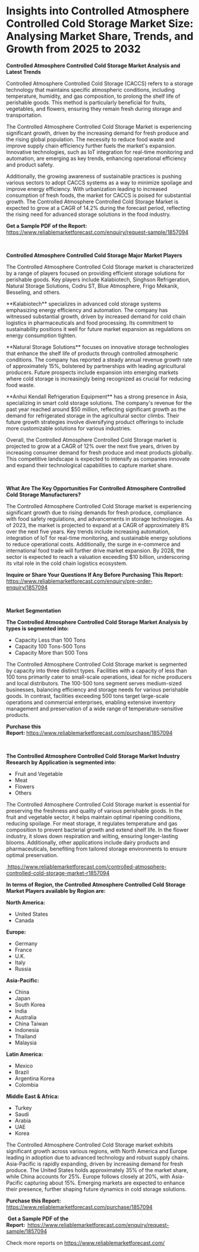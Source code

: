 <p><h1>Insights into Controlled Atmosphere Controlled Cold Storage Market Size: Analysing Market Share, Trends, and Growth from 2025 to 2032</h1></p><p><strong>Controlled Atmosphere Controlled Cold Storage Market Analysis and Latest Trends</strong></p>
<p><p>Controlled Atmosphere Controlled Cold Storage (CACCS) refers to a storage technology that maintains specific atmospheric conditions, including temperature, humidity, and gas composition, to prolong the shelf life of perishable goods. This method is particularly beneficial for fruits, vegetables, and flowers, ensuring they remain fresh during storage and transportation. </p><p>The Controlled Atmosphere Controlled Cold Storage Market is experiencing significant growth, driven by the increasing demand for fresh produce and the rising global population. The necessity to reduce food waste and improve supply chain efficiency further fuels the market's expansion. Innovative technologies, such as IoT integration for real-time monitoring and automation, are emerging as key trends, enhancing operational efficiency and product safety.</p><p>Additionally, the growing awareness of sustainable practices is pushing various sectors to adopt CACCS systems as a way to minimize spoilage and improve energy efficiency. With urbanization leading to increased consumption of fresh foods, the market for CACCS is poised for substantial growth. The Controlled Atmosphere Controlled Cold Storage Market is expected to grow at a CAGR of 14.2% during the forecast period, reflecting the rising need for advanced storage solutions in the food industry.</p></p>
<p><strong>Get a Sample PDF of the Report:&nbsp;</strong> <a href="https://www.reliablemarketforecast.com/enquiry/request-sample/1857094?utm_campaign=3089&utm_medium=2&utm_source=Github&utm_content=ia&utm_term=27032025&utm_id=controlled-atmosphere-controlled-cold-storage">https://www.reliablemarketforecast.com/enquiry/request-sample/1857094</a></p>
<p>&nbsp;</p>
<p><strong>Controlled Atmosphere Controlled Cold Storage Major Market Players</strong></p>
<p><p>The Controlled Atmosphere Controlled Cold Storage market is characterized by a range of players focused on providing efficient storage solutions for perishable goods. Key players include Kalabiotech, Singhson Refrigeration, Natural Storage Solutions, Codru ST, Blue Atmosphere, Frigo Mekanik, Besseling, and others.</p><p>**Kalabiotech** specializes in advanced cold storage systems emphasizing energy efficiency and automation. The company has witnessed substantial growth, driven by increased demand for cold chain logistics in pharmaceuticals and food processing. Its commitment to sustainability positions it well for future market expansion as regulations on energy consumption tighten.</p><p>**Natural Storage Solutions** focuses on innovative storage technologies that enhance the shelf life of products through controlled atmospheric conditions. The company has reported a steady annual revenue growth rate of approximately 15%, bolstered by partnerships with leading agricultural producers. Future prospects include expansion into emerging markets where cold storage is increasingly being recognized as crucial for reducing food waste.</p><p>**Anhui Kendall Refrigeration Equipment** has a strong presence in Asia, specializing in smart cold storage solutions. The company's revenue for the past year reached around $50 million, reflecting significant growth as the demand for refrigerated storage in the agricultural sector climbs. Their future growth strategies involve diversifying product offerings to include more customizable solutions for various industries.</p><p>Overall, the Controlled Atmosphere Controlled Cold Storage market is projected to grow at a CAGR of 12% over the next five years, driven by increasing consumer demand for fresh produce and meat products globally. This competitive landscape is expected to intensify as companies innovate and expand their technological capabilities to capture market share.</p></p>
<p>&nbsp;</p>
<p><strong>What Are The Key Opportunities For Controlled Atmosphere Controlled Cold Storage Manufacturers?</strong></p>
<p><p>The Controlled Atmosphere Controlled Cold Storage market is experiencing significant growth due to rising demands for fresh produce, compliance with food safety regulations, and advancements in storage technologies. As of 2023, the market is projected to expand at a CAGR of approximately 8% over the next five years. Key trends include increasing automation, integration of IoT for real-time monitoring, and sustainable energy solutions to reduce operational costs. Additionally, the surge in e-commerce and international food trade will further drive market expansion. By 2028, the sector is expected to reach a valuation exceeding $10 billion, underscoring its vital role in the cold chain logistics ecosystem.</p></p>
<p><strong>Inquire or Share Your Questions If Any Before Purchasing This Report:</strong> <a href="https://www.reliablemarketforecast.com/enquiry/pre-order-enquiry/1857094?utm_campaign=3089&utm_medium=2&utm_source=Github&utm_content=ia&utm_term=27032025&utm_id=controlled-atmosphere-controlled-cold-storage">https://www.reliablemarketforecast.com/enquiry/pre-order-enquiry/1857094</a></p>
<p>&nbsp;</p>
<p><strong>Market Segmentation</strong></p>
<p><strong>The Controlled Atmosphere Controlled Cold Storage Market Analysis by types is segmented into:</strong></p>
<p><ul><li>Capacity Less than 100 Tons</li><li>Capacity 100 Tons-500 Tons</li><li>Capacity More than 500 Tons</li></ul></p>
<p><p>The Controlled Atmosphere Controlled Cold Storage market is segmented by capacity into three distinct types. Facilities with a capacity of less than 100 tons primarily cater to small-scale operations, ideal for niche producers and local distributors. The 100-500 tons segment serves medium-sized businesses, balancing efficiency and storage needs for various perishable goods. In contrast, facilities exceeding 500 tons target large-scale operations and commercial enterprises, enabling extensive inventory management and preservation of a wide range of temperature-sensitive products.</p></p>
<p><strong>Purchase this Report:&nbsp;</strong><a href="https://www.reliablemarketforecast.com/purchase/1857094?utm_campaign=3089&utm_medium=2&utm_source=Github&utm_content=ia&utm_term=27032025&utm_id=controlled-atmosphere-controlled-cold-storage">https://www.reliablemarketforecast.com/purchase/1857094</a></p>
<p>&nbsp;</p>
<p><strong>The Controlled Atmosphere Controlled Cold Storage Market Industry Research by Application is segmented into:</strong></p>
<p><ul><li>Fruit and Vegetable</li><li>Meat</li><li>Flowers</li><li>Others</li></ul></p>
<p><p>The Controlled Atmosphere Controlled Cold Storage market is essential for preserving the freshness and quality of various perishable goods. In the fruit and vegetable sector, it helps maintain optimal ripening conditions, reducing spoilage. For meat storage, it regulates temperature and gas composition to prevent bacterial growth and extend shelf life. In the flower industry, it slows down respiration and wilting, ensuring longer-lasting blooms. Additionally, other applications include dairy products and pharmaceuticals, benefiting from tailored storage environments to ensure optimal preservation.</p></p>
<p><a href="https://www.reliablemarketforecast.com/controlled-atmosphere-controlled-cold-storage-market-r1857094?utm_campaign=3089&utm_medium=2&utm_source=Github&utm_content=ia&utm_term=27032025&utm_id=controlled-atmosphere-controlled-cold-storage">&nbsp;https://www.reliablemarketforecast.com/controlled-atmosphere-controlled-cold-storage-market-r1857094</a></p>
<p><strong>In terms of Region, the Controlled Atmosphere Controlled Cold Storage Market Players available by Region are:</strong></p>
<p>
    <p> <strong> North America: </strong>
        <ul>
            <li>United States</li>
            <li>Canada</li>
        </ul>
        </p> 
    <p> <strong> Europe: </strong>
        <ul>
            <li>Germany</li>
            <li>France</li>
            <li>U.K.</li>
            <li>Italy</li>
            <li>Russia</li>
        </ul>
        </p> 
    <p> <strong> Asia-Pacific: </strong>
        <ul>
            <li>China</li>
            <li>Japan</li>
            <li>South Korea</li>
            <li>India</li>
            <li>Australia</li>
            <li>China Taiwan</li>
            <li>Indonesia</li>
            <li>Thailand</li>
            <li>Malaysia</li>
        </ul>
        </p> 
    <p> <strong> Latin America: </strong>
        <ul>
            <li>Mexico</li>
            <li>Brazil</li>
            <li>Argentina Korea</li>
            <li>Colombia</li>
        </ul>
        </p> 
    <p> <strong> Middle East & Africa: </strong>
        <ul>
            <li>Turkey</li>
            <li>Saudi</li>
            <li>Arabia</li>
            <li>UAE</li>
            <li>Korea</li>
        </ul>
    </p>
    </p>
<p><p>The Controlled Atmosphere Controlled Cold Storage market exhibits significant growth across various regions, with North America and Europe leading in adoption due to advanced technology and robust supply chains. Asia-Pacific is rapidly expanding, driven by increasing demand for fresh produce. The United States holds approximately 35% of the market share, while China accounts for 25%. Europe follows closely at 20%, with Asia-Pacific capturing about 15%. Emerging markets are expected to enhance their presence, further shaping future dynamics in cold storage solutions.</p></p>
<p><strong>Purchase this Report: </strong><a href="https://www.reliablemarketforecast.com/purchase/1857094?utm_campaign=3089&utm_medium=2&utm_source=Github&utm_content=ia&utm_term=27032025&utm_id=controlled-atmosphere-controlled-cold-storage">https://www.reliablemarketforecast.com/purchase/1857094</a></p>
<p>&nbsp;<strong>Get a Sample PDF of the Report:&nbsp;&nbsp;</strong><a href="https://www.reliablemarketforecast.com/enquiry/request-sample/1857094?utm_campaign=3089&utm_medium=2&utm_source=Github&utm_content=ia&utm_term=27032025&utm_id=controlled-atmosphere-controlled-cold-storage">https://www.reliablemarketforecast.com/enquiry/request-sample/1857094</a></p>
<p><strong></strong></p>
<p>Check more reports on <a href="https://www.reliablemarketforecast.com/?utm_campaign=3089&utm_medium=2&utm_source=Github&utm_content=ia&utm_term=27032025&utm_id=controlled-atmosphere-controlled-cold-storage">https://www.reliablemarketforecast.com/</a></p>